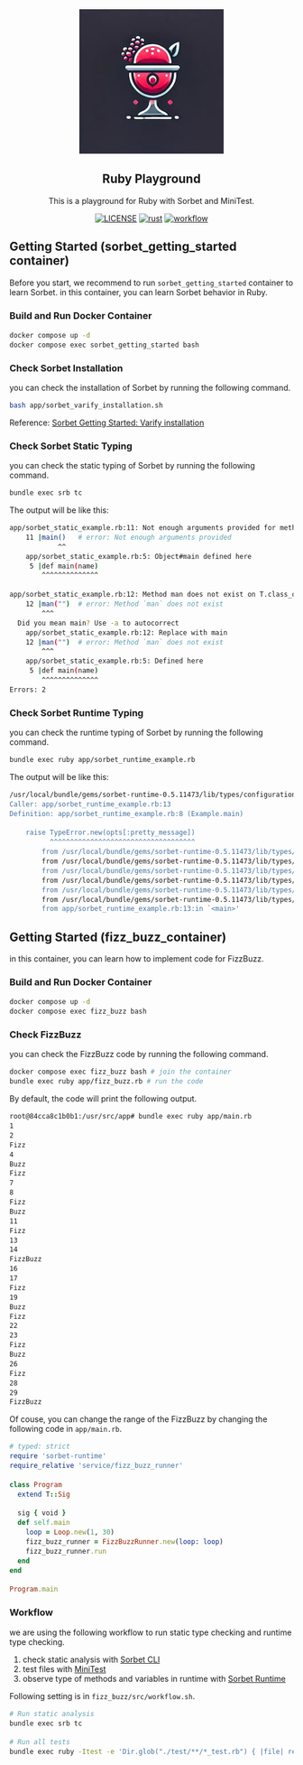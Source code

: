 <div align="center">
  <a href="https://github.com/shunsock/ruby_playground">
    <img alt="ruby sorbet" src="image/ruby_sorbet.jpg">
  </a>
</div>

## <div align="center"> Ruby Playground </div>

<p align="center">
    This is a playground for Ruby with Sorbet and MiniTest.
</p>

<p align="center">
  <a href="./LICENSE">
    <img alt="LICENSE" src="https://img.shields.io/badge/license-MIT-blue.svg?maxAge=43200"></a>
  <a href="https://www.rust-lang.org/">
    <img alt="rust" src="https://img.shields.io/badge/logo-ruby-red?logo=ruby"></a>
  <a href="https://github.com/shunsock/ruby_playground/actions/workflows/fizz_buzz.yml">
    <img alt="workflow" src="https://github.com/shunsock/ruby_playground/actions/workflows/fizz_buzz.yml/badge.svg"></a>
</p>

## Getting Started (sorbet_getting_started container)
Before you start, we recommend to run `sorbet_getting_started` container to learn Sorbet.
in this container, you can learn Sorbet behavior in Ruby.

### Build and Run Docker Container
```bash
docker compose up -d
docker compose exec sorbet_getting_started bash
```

### Check Sorbet Installation
you can check the installation of Sorbet by running the following command.
```bash
bash app/sorbet_varify_installation.sh
```
Reference: [Sorbet Getting Started: Varify installation](https://sorbet.org/docs/adopting#verify-installation)

### Check Sorbet Static Typing
you can check the static typing of Sorbet by running the following command.
```bash
bundle exec srb tc
```

The output will be like this:
```bash
app/sorbet_static_example.rb:11: Not enough arguments provided for method Object#main. Expected: 1, got: 0 https://srb.help/7004
    11 |main()   # error: Not enough arguments provided
            ^^
    app/sorbet_static_example.rb:5: Object#main defined here
     5 |def main(name)
        ^^^^^^^^^^^^^^

app/sorbet_static_example.rb:12: Method man does not exist on T.class_of(<root>) https://srb.help/7003
    12 |man("")  # error: Method `man` does not exist
        ^^^
  Did you mean main? Use -a to autocorrect
    app/sorbet_static_example.rb:12: Replace with main
    12 |man("")  # error: Method `man` does not exist
        ^^^
    app/sorbet_static_example.rb:5: Defined here
     5 |def main(name)
        ^^^^^^^^^^^^^^
Errors: 2
```

### Check Sorbet Runtime Typing
you can check the runtime typing of Sorbet by running the following command.
```bash
bundle exec ruby app/sorbet_runtime_example.rb
```

The output will be like this:
```bash
/usr/local/bundle/gems/sorbet-runtime-0.5.11473/lib/types/configuration.rb:296:in `call_validation_error_handler_default': Parameter 'x': Expected type Integer, got type Array with value [] (TypeError)
Caller: app/sorbet_runtime_example.rb:13
Definition: app/sorbet_runtime_example.rb:8 (Example.main)

    raise TypeError.new(opts[:pretty_message])
          ^^^^^^^^^^^^^^^^^^^^^^^^^^^^^^^^^^^^
        from /usr/local/bundle/gems/sorbet-runtime-0.5.11473/lib/types/configuration.rb:303:in `call_validation_error_handler'
        from /usr/local/bundle/gems/sorbet-runtime-0.5.11473/lib/types/private/methods/call_validation.rb:310:in `report_error'
        from /usr/local/bundle/gems/sorbet-runtime-0.5.11473/lib/types/private/methods/call_validation.rb:218:in `block in validate_call'
        from /usr/local/bundle/gems/sorbet-runtime-0.5.11473/lib/types/private/methods/signature.rb:213:in `each_args_value_type'
        from /usr/local/bundle/gems/sorbet-runtime-0.5.11473/lib/types/private/methods/call_validation.rb:215:in `validate_call'
        from /usr/local/bundle/gems/sorbet-runtime-0.5.11473/lib/types/private/methods/_methods.rb:277:in `block in _on_method_added'
        from app/sorbet_runtime_example.rb:13:in `<main>'
```

## Getting Started (fizz_buzz_container)
in this container, you can learn how to implement code for FizzBuzz.

### Build and Run Docker Container
```bash
docker compose up -d
docker compose exec fizz_buzz bash
```

### Check FizzBuzz
you can check the FizzBuzz code by running the following command.

```bash
docker compose exec fizz_buzz bash # join the container
bundle exec ruby app/fizz_buzz.rb # run the code
```

By default, the code will print the following output.
```bash
root@84cca8c1b0b1:/usr/src/app# bundle exec ruby app/main.rb
1
2
Fizz
4
Buzz
Fizz
7
8
Fizz
Buzz
11
Fizz
13
14
FizzBuzz
16
17
Fizz
19
Buzz
Fizz
22
23
Fizz
Buzz
26
Fizz
28
29
FizzBuzz
```

Of couse, you can change the range of the FizzBuzz by changing the following code in `app/main.rb`.

```ruby
# typed: strict
require 'sorbet-runtime'
require_relative 'service/fizz_buzz_runner'

class Program
  extend T::Sig

  sig { void }
  def self.main
    loop = Loop.new(1, 30)
    fizz_buzz_runner = FizzBuzzRunner.new(loop: loop)
    fizz_buzz_runner.run
  end
end

Program.main
```

### Workflow
we are using the following workflow to run static type checking and runtime type checking.

1. check static analysis with [Sorbet CLI](https://sorbet.org/docs/cli#config-file)
2. test files with [MiniTest](https://github.com/minitest/minitest)
3. observe type of methods and variables in runtime with [Sorbet Runtime](https://sorbet.org/docs/runtime)

Following setting is in `fizz_buzz/src/workflow.sh`.

```sh
# Run static analysis
bundle exec srb tc

# Run all tests
bundle exec ruby -Itest -e 'Dir.glob("./test/**/*_test.rb") { |file| require file }'
```

